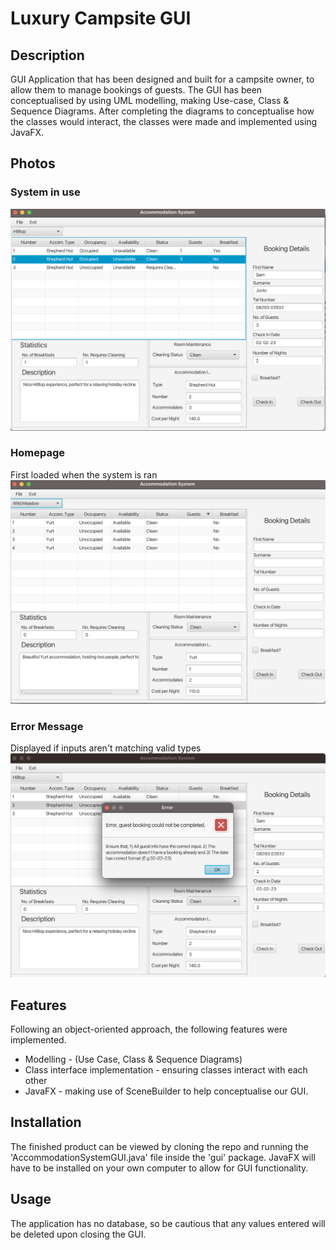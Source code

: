 # Luxury Campsite GUI 

## Description 
GUI Application that has been designed and built for a campsite owner, to allow them to manage bookings of guests. The GUI has been conceptualised by using UML modelling, making Use-case, Class & Sequence Diagrams. After completing the diagrams to conceptualise how the classes would interact, the classes were made and implemented using JavaFX. 

## Photos
### System in use
![A test image](Images/checkedInHomepage.png)

### Homepage
First loaded when the system is ran
![A test image](Images/blankHomepage.png)

### Error Message
Displayed if inputs aren't matching valid types
![Error Message](Images/errorMsg.png)

## Features
Following an object-oriented approach, the following features were implemented.
- Modelling - (Use Case, Class & Sequence Diagrams)
- Class interface implementation - ensuring classes interact with each other
- JavaFX - making use of SceneBuilder to help conceptualise our GUI.

## Installation 
The finished product can be viewed by cloning the repo and running the 'AccommodationSystemGUI.java' file inside the 'gui' package. JavaFX will have to be installed on your own computer to allow for GUI functionality.

## Usage
The application has no database, so be cautious that any values entered will be deleted upon closing the GUI.

